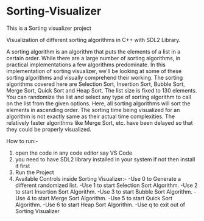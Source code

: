 # Sorting-Visualizer
This is a Sorting visualizer project

Visualization of different sorting algorithms in C++ with SDL2 Library.

A sorting algorithm is an algorithm that puts the elements of a list in a certain order. While there are a large number of sorting algorithms, in practical implementations a few algorithms predominate. In this implementation of sorting visualizer, we'll be looking at some of these sorting algorithms and visually comprehend their working. The sorting algorithms covered here are Selection Sort, Insertion Sort, Bubble Sort, Merge Sort, Quick Sort and Heap Sort. The list size is fixed to 130 elements. You can randomize the list and select any type of sorting algorithm to call on the list from the given options. Here, all sorting algorithms will sort the elements in ascending order. The sorting time being visualized for an algorithm is not exactly same as their actual time complexities. The relatively faster algorithms like Merge Sort, etc. have been delayed so that they could be properly visualized.

How to run:-
1) open the code in any code editor say VS Code
2) you need to have SDL2 library installed in your system if not then install it first
3) Run the Project
4) Available Controls inside Sorting Visualizer:-
    -Use 0 to Generate a different randomized list.
    -Use 1 to start Selection Sort Algorithm.
    -Use 2 to start Insertion Sort Algorithm.
    -Use 3 to start Bubble Sort Algorithm.
    -Use 4 to start Merge Sort Algorithm.
    -Use 5 to start Quick Sort Algorithm.
    -Use 6 to start Heap Sort Algorithm.
    -Use q to exit out of Sorting Visualizer
